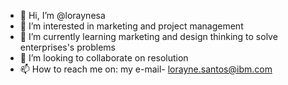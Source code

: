 - 👋 Hi, I’m @loraynesa
- 👀 I’m interested in marketing and project management
- 🌱 I’m currently learning marketing and design thinking to solve enterprises's problems
- 💞️ I’m looking to collaborate on resolution 
- 📫 How to reach me on:  my e-mail- lorayne.santos@ibm.com

<!---
loraynesa/loraynesa is a ✨ special ✨ repository because its `README.md` (this file) appears on your GitHub profile.
You can click the Preview link to take a look at your changes.
--->
